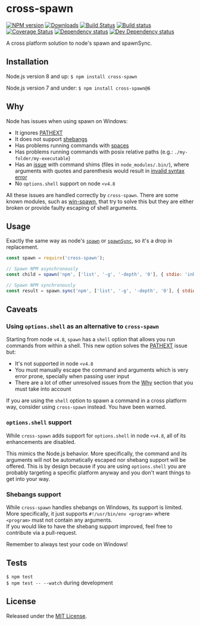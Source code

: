 # cross-spawn

[![NPM version][npm-image]][npm-url] [![Downloads][downloads-image]][npm-url] [![Build Status][travis-image]][travis-url] [![Build status][appveyor-image]][appveyor-url] [![Coverage Status][codecov-image]][codecov-url] [![Dependency status][david-dm-image]][david-dm-url] [![Dev Dependency status][david-dm-dev-image]][david-dm-dev-url]

[npm-url]:https://npmjs.org/package/cross-spawn

[downloads-image]:https://img.shields.io/npm/dm/cross-spawn.svg

[npm-image]:https://img.shields.io/npm/v/cross-spawn.svg

[travis-url]:https://travis-ci.org/moxystudio/node-cross-spawn

[travis-image]:https://img.shields.io/travis/moxystudio/node-cross-spawn/master.svg

[appveyor-url]:https://ci.appveyor.com/project/satazor/node-cross-spawn

[appveyor-image]:https://img.shields.io/appveyor/ci/satazor/node-cross-spawn/master.svg

[codecov-url]:https://codecov.io/gh/moxystudio/node-cross-spawn

[codecov-image]:https://img.shields.io/codecov/c/github/moxystudio/node-cross-spawn/master.svg

[david-dm-url]:https://david-dm.org/moxystudio/node-cross-spawn

[david-dm-image]:https://img.shields.io/david/moxystudio/node-cross-spawn.svg

[david-dm-dev-url]:https://david-dm.org/moxystudio/node-cross-spawn?type=dev

[david-dm-dev-image]:https://img.shields.io/david/dev/moxystudio/node-cross-spawn.svg

A cross platform solution to node's spawn and spawnSync.

## Installation

Node.js version 8 and up:
`$ npm install cross-spawn`

Node.js version 7 and under:
`$ npm install cross-spawn@6`

## Why

Node has issues when using spawn on Windows:

- It ignores [PATHEXT](https://github.com/joyent/node/issues/2318)
- It does not support [shebangs](https://en.wikipedia.org/wiki/Shebang_(Unix))
- Has problems running commands with [spaces](https://github.com/nodejs/node/issues/7367)
- Has problems running commands with posix relative paths (e.g.: `./my-folder/my-executable`)
- Has an [issue](https://github.com/moxystudio/node-cross-spawn/issues/82) with command shims (files
  in `node_modules/.bin/`), where arguments with quotes and parenthesis would result
  in [invalid syntax error](https://github.com/moxystudio/node-cross-spawn/blob/e77b8f22a416db46b6196767bcd35601d7e11d54/test/index.test.js#L149)
- No `options.shell` support on node `<v4.8`

All these issues are handled correctly by `cross-spawn`. There are some known modules, such
as [win-spawn](https://github.com/ForbesLindesay/win-spawn), that try to solve this but they are either broken or
provide faulty escaping of shell arguments.

## Usage

Exactly the same way as
node's [`spawn`](https://nodejs.org/api/child_process.html#child_process_child_process_spawn_command_args_options)
or [`spawnSync`](https://nodejs.org/api/child_process.html#child_process_child_process_spawnsync_command_args_options),
so it's a drop in replacement.

```js
const spawn = require('cross-spawn');

// Spawn NPM asynchronously
const child = spawn('npm', ['list', '-g', '-depth', '0'], { stdio: 'inherit' });

// Spawn NPM synchronously
const result = spawn.sync('npm', ['list', '-g', '-depth', '0'], { stdio: 'inherit' });
```

## Caveats

### Using `options.shell` as an alternative to `cross-spawn`

Starting from node `v4.8`, `spawn` has a `shell` option that allows you run commands from within a shell. This new
option solves the [PATHEXT](https://github.com/joyent/node/issues/2318) issue but:

- It's not supported in node `<v4.8`
- You must manually escape the command and arguments which is very error prone, specially when passing user input
- There are a lot of other unresolved issues from the [Why](#why) section that you must take into account

If you are using the `shell` option to spawn a command in a cross platform way, consider using `cross-spawn` instead.
You have been warned.

### `options.shell` support

While `cross-spawn` adds support for `options.shell` in node `<v4.8`, all of its enhancements are disabled.

This mimics the Node.js behavior. More specifically, the command and its arguments will not be automatically escaped nor
shebang support will be offered. This is by design because if you are using `options.shell` you are probably targeting a
specific platform anyway and you don't want things to get into your way.

### Shebangs support

While `cross-spawn` handles shebangs on Windows, its support is limited. More specifically, it just
supports `#!/usr/bin/env <program>` where `<program>` must not contain any arguments.   
If you would like to have the shebang support improved, feel free to contribute via a pull-request.

Remember to always test your code on Windows!

## Tests

`$ npm test`   
`$ npm test -- --watch` during development

## License

Released under the [MIT License](https://www.opensource.org/licenses/mit-license.php).
